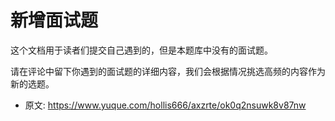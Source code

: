 # 新增面试题
<!--page header-->

这个文档用于读者们提交自己遇到的，但是本题库中没有的面试题。

请在评论中留下你遇到的面试题的详细内容，我们会根据情况挑选高频的内容作为新的选题。


<!--page footer-->
- 原文: <https://www.yuque.com/hollis666/axzrte/ok0q2nsuwk8v87nw>